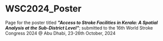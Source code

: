 # WSC2024_Poster
Page for the poster titled ***"Access to Stroke Facilities in Kerala:  A Spatial Analysis at the Sub-District Level"***; submitted to the 16th World Stroke Congress 2024 @ Abu Dhabi, 23-26th October, 2024
